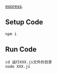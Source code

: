 [express](https://expressjs.com/).

## Setup Code
```
npm i
```
## Run Code
```
cd 运行XXX.js文件的目录
node XXX.js
```
